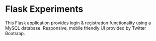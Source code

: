 # Flask Experiments

This Flask application provides login & registration functionality using a MySQL database. Responsive, mobile friendly UI provided by Twitter Bootsrap.
